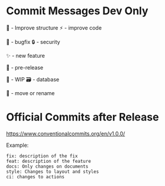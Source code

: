 # Commit Messages Dev Only

:art: - Improve structure
:zap: - improve code

:bug: - bugfix
:lock: - security

:sparkles: - new feature

:rocket: - pre-release

:construction: - WIP
:card_file_box: - database

:truck: - move or rename

# Official Commits after Release

https://www.conventionalcommits.org/en/v1.0.0/

Example:

```
fix: description of the fix
feat: description of the feature
docs: Only changes on documents
style: Changes to layout and styles
ci: changes to actions
```